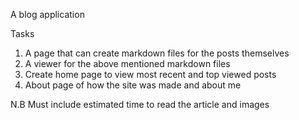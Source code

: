 A blog application


Tasks
1. A page that can create markdown files for the posts themselves
2. A viewer for the above mentioned markdown files
3. Create home page to view most recent and top viewed posts
4. About page of how the site was made and about me

N.B Must include estimated time to read the article and images